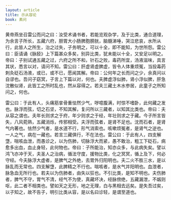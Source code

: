 ```yaml
---
layout: article
title: 示从容论
book: 素问
---
```


黄帝燕坐召雷公而问之曰：汝受术诵书者，若能览观杂学，及于比类，通合道理，为余言子所长，五藏六府，胆胃大小肠脾胞膀胱，脑髓涕唾，哭泣悲哀，水所从行，此皆人之所生，治之过失，子务明之，可以十全，即不能知，为世所怨。雷公曰：臣请诵《脉胫》上下篇甚众多矣，别异比类，犹未能以十全，又安足以明之。帝曰：子别试通五藏之过，六府之所不和，针石之败，毒药所宜，汤液滋味，具言其状，悉言以对，请问不知。雷公曰：肝虚肾虚脾虚，皆令人体重烦冤，当投毒药刺灸砭石汤液，或已，或不已，愿闻其解。帝曰：公何年之长而问之少，余真问以自谬也。吾问子窈冥，子言上下篇以对，何也。夫脾虚浮似肺，肾小浮似脾，肝急沈散似肾，此皆工之所时乱也，然从容得之。若夫三藏土木水参居，此童子之所知问之，何也。

雷公曰：于此有人，头痛筋挛骨重怯然少气，哕噫腹满，时惊不嗜卧，此何藏之发也。脉浮而弦，切之石坚，不知其解，复问所以三藏者，以知其比类也。帝曰：夫从容之谓也。夫年长则求之于府，年少则求之于经，年壮则求之于藏。今子所言皆失，八风菀熟，五藏消烁，传邪相受。夫浮而弦者，是肾不足也。沈而石者，是肾气内著也。怯然少气者，是水道不行，形气消索也。咳嗽烦冤者，是肾气之逆也。一人之气，病在一藏也。若言三藏俱行，不在法也。雷公曰：于此有人，四支解墯，喘咳血泄，而愚诊之，以为伤肺，切脉浮大而紧，愚不敢治，粗工下砭石，病愈多出血，血止身轻，此何物也。帝曰：子所能治，知亦众多，与此病失矣。譬以鸿飞亦冲于天，夫圣人之治病，循法守度，援物比类，化之冥冥，循上及下，何必守经。今夫脉浮大虚者，是脾气之外绝，去胃外归阳明也。夫二火不胜三水，是以脉乱而无常也。四支解墯，此脾精之不行也。喘咳者，是水气并阳明也。血泄者，脉急血无所行也。若夫以为伤肺者，由失以狂也。不引比类，是知不明也。夫伤肺者，脾气不守，胃气不清，经气不为使，真藏坏决，经脉傍绝，五藏漏泄，不衂则呕，此二者不相类也。譬如天之无形，地之无理，白与黑相去远矣。是失吾过矣，以子知之，故不告子，明引比类从容，是以名曰诊轻，是谓至道也。

